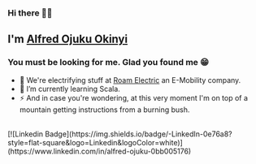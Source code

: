 ### Hi there 👊🏿

## I'm [Alfred Ojuku Okinyi](https://alfred-ojuku.github.io/)
### You must be looking for me. Glad you found me 😁

- 🔭 We're electrifying stuff at [Roam Electric](https://www.roam-electric.com/) an E-Mobility company.
- 🌱 I’m currently learning Scala.
- ⚡ And in case you're wondering, at this very moment I'm on top of a mountain getting instructions from a burning bush. <br>
<br>
  [![Linkedin Badge](https://img.shields.io/badge/-LinkedIn-0e76a8?style=flat-square&logo=Linkedin&logoColor=white)](https://www.linkedin.com/in/alfred-ojuku-0bb005176)
<!--
**alfred-ojuku/alfred-ojuku** is a ✨ _special_ ✨ repository because its `README.md` (this file) appears on your GitHub profile.

Here are some ideas to get you started:

- 🔭 I’m currently working on ...
- 🌱 I’m currently learning ...
- 👯 I’m looking to collaborate on ...
- 🤔 I’m looking for help with ...
- 💬 Ask me about ...
- 📫 How to reach me: ...
- 😄 Pronouns: ...
- ⚡ Fun fact: ...
-->
